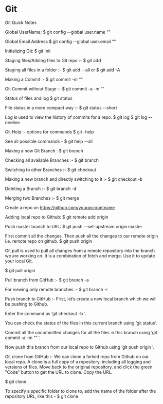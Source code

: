 # Git
Git Quick Notes


Global UserName:
$ git config --global user.name “<Enter your username here>”

Global Email Address
$ git config --global user.email “<Enter your email here>”

Initializing Git:
$ git init

Staging files/Adding files to Git repo :-
$ git add <filename with extension>

Staging all files in a folder :-
$ git add --all
or
$ git add -A

Making a Commit :-
$ git commit -m “<Enter your message here>”

Git Commit without Stage :-
$ git commit -a -m “<Enter your message here>”

Status of files and log
$ git status

File status in a more compact way :-
$ git status --short


Log is used to view the history of commits for a repo.
$ git log
$ git log --oneline

Git Help :- options for commands
$ git <command> -help

See all possible commands -
$ git help --all

Making a new Git Branch :
$ git branch <name of branch>

Checking all available Branches :-
$ git branch

Switching to other Branches :-
$ git checkout <branch name>



Making a new branch and directly switching to it :-
$ git checkout -b <branch name>

Deleting a Branch :-
$ git branch -d <branch name>

Merging two Branches :-
$ git merge <branch name>


Create a repo on https://github.com/youraccountname


Adding local repo to Github:
$ git remote add origin <paste copied URL here>


Push master branch to URL:
$ git push --set-upstream origin master



First commit all the changes. Then push all the changes to our 
remote origin i.e. remote repo on github.
$ git push origin


Git pull is used to pull all changes from a remote repository into the 
branch we are working on. It is a combination of fetch and merge. Use it 
to update your local Git.

$ git pull origin


Pull branch from GitHub :- 
$ git branch -a


For viewing only remote branches :-
$ git branch -r



Push branch to GitHub :-
First, let’s create a new local branch which we will be pushing to Github.
 
 Enter the command as ‘git checkout -b <branch name>’. 
 
 You can check the status of the files in this current branch using ‘git status’. 

Commit all the uncommitted changes for all the files in this branch using ‘git commit -a -m “<Message>” ’. 

Now push this branch from our local repo to Github using ‘git push origin <branch name>’.



Git clone from GitHub :-
We can clone a forked repo from Github on our local repo. A clone is 
a full copy of a repository, including all logging and versions of files. Move 
back to the original repository, and click the green "Code" button to get 
the URL to clone. Copy the URL.

$ git clone <copied URL>


To specify a specific folder to clone to, add the name of the folder 
after the repository URL, like this -
$ git clone <copied URL> <folder name>









